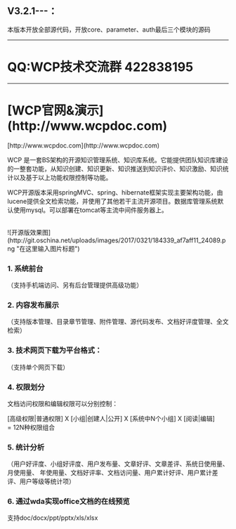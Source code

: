 <h2>V3.2.1---：</h2>
本版本开放全部源代码，开放core、parameter、auth最后三个模块的源码
<hr/>
<h1>QQ:WCP技术交流群 422838195</h1>
<hr/>
<h1>[WCP官网&演示](http://www.wcpdoc.com)</h1>
[http://www.wcpdoc.com](http://www.wcpdoc.com)

   WCP 是一套BS架构的开源知识管理系统、知识库系统。它能提供团队知识库建设的一整套功能，从知识创建、知识更新、知识推送到知识评价、知识激励、知识统计以及基于以上功能权限控制等功能。

   WCP开源版本采用springMVC、spring、hibernate框架实现主要架构功能，由lucene提供全文检索功能，并使用了其他若干主流开源项目。数据库管理系统默认使用mysql。可以部署在tomcat等主流中间件服务器上。

<br/>
![开源版效果图](http://git.oschina.net/uploads/images/2017/0321/184339_af7aff11_24089.png "在这里输入图片标题")
<br/>

### 1.        系统前台

（支持手机端访问、另有后台管理提供高级功能）

### 2.        内容发布展示

（支持版本管理、目录章节管理、附件管理、源代码发布、文档好评度管理、全文检索）


### 3.        技术网页下载为平台格式：

（支持单个网页下载）


### 4.        权限划分

文档访问权限和编辑权限可以分别控制：

 [高级权限|普通权限]  X  [小组|创建人|公开]  X  [系统中N个小组]  X  [阅读|编辑]  
 = 12N种权限组合


### 5.        统计分析

（用户好评度、小组好评度、用户发布量、文章好评、文章差评、系统日使用量、月使用量、
年使用量、文档好评率、文档访问量、用户累计好评、用户累计差评、用户等级等统计项）

### 6.       通过wda实现office文档的在线预览

支持doc/docx/ppt/pptx/xls/xlsx